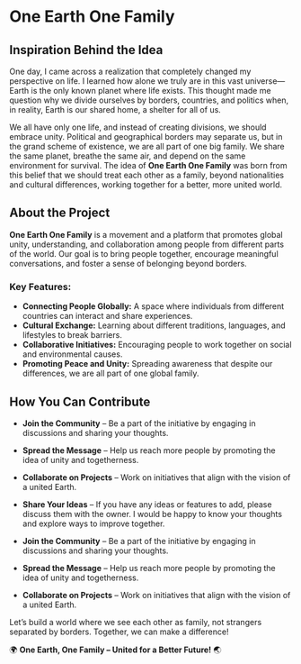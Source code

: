 # One Earth One Family

## Inspiration Behind the Idea

One day, I came across a realization that completely changed my perspective on life. I learned how alone we truly are in this vast universe—Earth is the only known planet where life exists. This thought made me question why we divide ourselves by borders, countries, and politics when, in reality, Earth is our shared home, a shelter for all of us.

We all have only one life, and instead of creating divisions, we should embrace unity. Political and geographical borders may separate us, but in the grand scheme of existence, we are all part of one big family. We share the same planet, breathe the same air, and depend on the same environment for survival. The idea of **One Earth One Family** was born from this belief that we should treat each other as a family, beyond nationalities and cultural differences, working together for a better, more united world.

## About the Project

**One Earth One Family** is a movement and a platform that promotes global unity, understanding, and collaboration among people from different parts of the world. Our goal is to bring people together, encourage meaningful conversations, and foster a sense of belonging beyond borders.

### Key Features:

- **Connecting People Globally:** A space where individuals from different countries can interact and share experiences.
- **Cultural Exchange:** Learning about different traditions, languages, and lifestyles to break barriers.
- **Collaborative Initiatives:** Encouraging people to work together on social and environmental causes.
- **Promoting Peace and Unity:** Spreading awareness that despite our differences, we are all part of one global family.

## How You Can Contribute

- **Join the Community** – Be a part of the initiative by engaging in discussions and sharing your thoughts.
- **Spread the Message** – Help us reach more people by promoting the idea of unity and togetherness.
- **Collaborate on Projects** – Work on initiatives that align with the vision of a united Earth.
- **Share Your Ideas** – If you have any ideas or features to add, please discuss them with the owner. I would be happy to know your thoughts and explore ways to improve together.

- **Join the Community** – Be a part of the initiative by engaging in discussions and sharing your thoughts.
- **Spread the Message** – Help us reach more people by promoting the idea of unity and togetherness.
- **Collaborate on Projects** – Work on initiatives that align with the vision of a united Earth.

Let’s build a world where we see each other as family, not strangers separated by borders. Together, we can make a difference!

🌍 **One Earth, One Family – United for a Better Future!** 🌏



